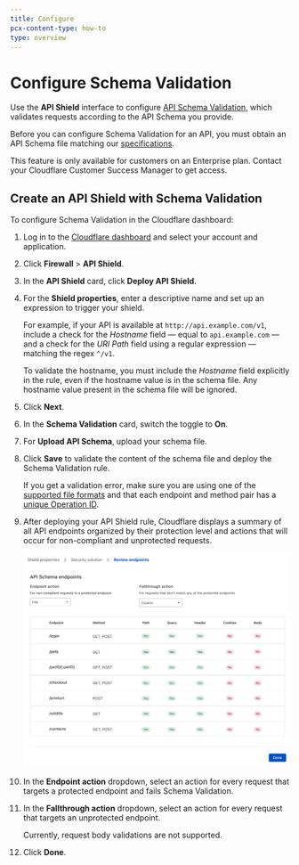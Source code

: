 ```yaml
---
title: Configure
pcx-content-type: how-to
type: overview
---
```


# Configure Schema Validation

Use the **API Shield** interface to configure [API Schema Validation](/products/schema-validation), which validates requests according to the API Schema you provide.

Before you can configure Schema Validation for an API, you must obtain an API Schema file matching our [specifications](/products/schema-validation#specifications).

<Aside type='note'>

This feature is only available for customers on an Enterprise plan. Contact your Cloudflare Customer Success Manager to get access.

</Aside>

## Create an API Shield with Schema Validation

To configure Schema Validation in the Cloudflare dashboard:

1.  Log in to the [Cloudflare dashboard](https://dash.cloudflare.com) and select your account and application.

2.  Click **Firewall** > **API Shield**.

3.  In the **API Shield** card, click **Deploy API Shield**.

4.  For the **Shield properties**, enter a descriptive name and set up an expression to trigger your shield.

    For example, if your API is available at `http://api.example.com/v1`, include a check for the *Hostname* field — equal to `api.example.com` — and a check for the *URI Path* field using a regular expression — matching the regex `^/v1`.

     <Aside type="warning" note="Important">

    To validate the hostname, you must include the *Hostname* field explicitly in the rule, even if the hostname value is in the schema file. Any hostname value present in the schema file will be ignored.

     </Aside>

5.  Click **Next**.

6.  In the **Schema Validation** card, switch the toggle to **On**.

7.  For **Upload API Schema**, upload your schema file.

8.  Click **Save** to validate the content of the schema file and deploy the Schema Validation rule.

    If you get a validation error, make sure you are using one of the [supported file formats](/products/schema-validation#specifications) and that each endpoint and method pair has a [unique Operation ID](/products/schema-validation#operation-ids).

9.  After deploying your API Shield rule, Cloudflare displays a summary of all API endpoints organized by their protection level and actions that will occur for non-compliant and unprotected requests.

     <div class="large-img"><img alt="Review your endpoints and associated actions before deploying your schema validation" src="../../images/api-shield-review-endpoints-step.png"/></div>

10. In the **Endpoint action** dropdown, select an action for every request that targets a protected endpoint and fails Schema Validation.

11. In the **Fallthrough action** dropdown, select an action for every request that targets an unprotected endpoint.

     <Aside type='warning'>

    Currently, request body validations are not supported.

     </Aside>

12. Click **Done**.
